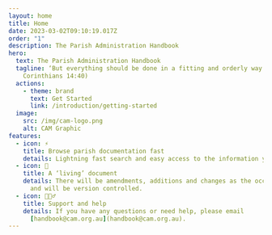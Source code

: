 ```yaml
---
layout: home
title: Home
date: 2023-03-02T09:10:19.017Z
order: "1"
description: The Parish Administration Handbook
hero:
  text: The Parish Administration Handbook
  tagline: ‘But everything should be done in a fitting and orderly way.’ (1
    Corinthians 14:40)
  actions:
    - theme: brand
      text: Get Started
      link: /introduction/getting-started
  image:
    src: /img/cam-logo.png
    alt: CAM Graphic
features:
  - icon: ⚡️
    title: Browse parish documentation fast
    details: Lightning fast search and easy access to the information your parish needs.
  - icon: 📝
    title: A ‘living’ document
    details: There will be amendments, additions and changes as the occasion demands
      and will be version controlled.
  - icon: 🙋🏻‍♂️
    title: Support and help
    details: If you have any questions or need help, please email
      [handbook@cam.org.au](handbook@cam.org.au).
---
```


<script setup>
  if (window.netlifyIdentity) {
    window.netlifyIdentity.on("init", user => {
      if (!user) {
        window.netlifyIdentity.on("login", () => {
          document.location.href = "/admin/";
        });
      }
    });
  }
</script>
